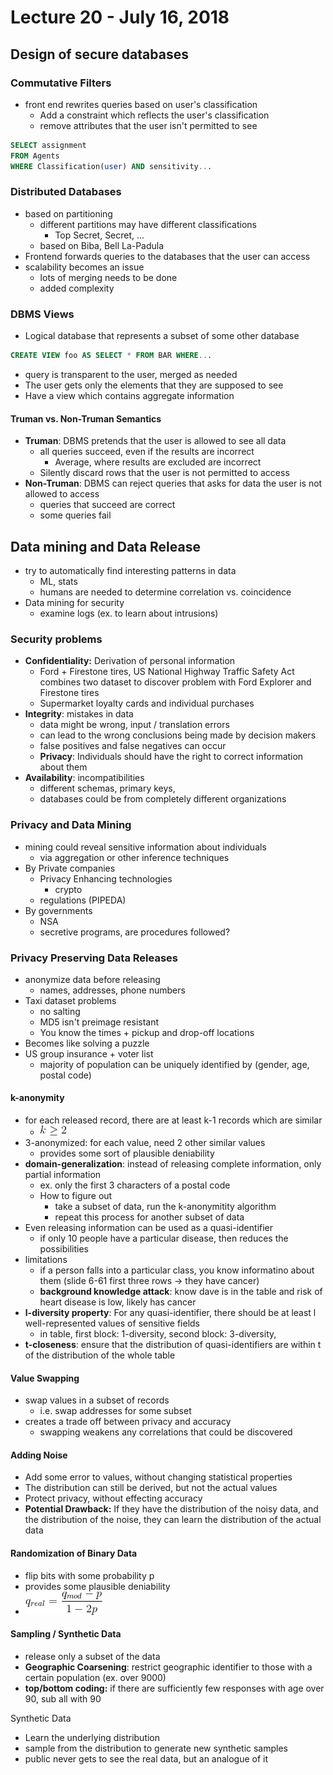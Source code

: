 # Lecture 20 - July 16, 2018

## Design of secure databases

### Commutative Filters
- front end rewrites queries based on user's classification
  - Add a constraint which reflects the user's classification
  - remove attributes that the user isn't permitted to see

```sql
SELECT assignment
FROM Agents
WHERE Classification(user) AND sensitivity...
```

### Distributed Databases
- based on partitioning
  - different partitions may have different classifications
    - Top Secret, Secret, ...
  - based on Biba, Bell La-Padula
- Frontend forwards queries to the databases that the user can access
- scalability becomes an issue
  - lots of merging needs to be done
  - added complexity

### DBMS Views
- Logical database that represents a subset of some other database

```sql
CREATE VIEW foo AS SELECT * FROM BAR WHERE...
```

- query is transparent to the user, merged as needed
- The user gets only the elements that they are supposed to see
- Have a view which contains aggregate information

#### Truman vs. Non-Truman Semantics
- **Truman**: DBMS pretends that the user is allowed to see all data
  - all queries succeed, even if the results are incorrect
    - Average, where results are excluded are incorrect
  - Silently discard rows that the user is not permitted to access
- **Non-Truman**: DBMS can reject queries that asks for data the user is not allowed to access
  - queries that succeed are correct
  - some queries fail

## Data mining and Data Release
- try to automatically find interesting patterns in data
  - ML, stats
  - humans are needed to determine correlation vs. coincidence
- Data mining for security
  - examine logs (ex. to learn about intrusions)

### Security problems
- **Confidentiality:** Derivation of personal information
  - Ford + Firestone tires, US National Highway Traffic Safety Act combines two dataset to discover problem with Ford Explorer and Firestone tires
  - Supermarket loyalty cards and individual purchases
- **Integrity**: mistakes in data
  - data might be wrong, input / translation errors
  - can lead to the wrong conclusions being made by decision makers
  - false positives and false negatives can occur
  - **Privacy**: Individuals should have the right to correct information about them
- **Availability**: incompatibilities
  - different schemas, primary keys,
  - databases could be from completely different organizations

### Privacy and Data Mining
- mining could reveal sensitive information about individuals
  - via aggregation or other inference techniques
- By Private companies
  - Privacy Enhancing technologies
    - crypto
  - regulations (PIPEDA)
- By governments
  - NSA
  - secretive programs, are procedures followed?

### Privacy Preserving Data Releases
- anonymize data before releasing
  - names, addresses, phone numbers
- Taxi dataset problems
  - no salting
  - MD5 isn't preimage resistant
  - You know the times + pickup and drop-off locations
- Becomes like solving a puzzle
- US group insurance + voter list
  - majority of population can be uniquely identified by (gender, age, postal code)

#### k-anonymity
- for each released record, there are at least k-1 records which are similar
  - ![latex-837a0c8b-c498-4bc0-9ebd-b54215fd98ed](data/lecture20/latex-837a0c8b-c498-4bc0-9ebd-b54215fd98ed.png)
- 3-anonymized: for each value, need 2 other similar values
  - provides some sort of plausible deniability
- **domain-generalization**: instead of releasing complete information, only partial information
  - ex. only the first 3 characters of a postal code
  - How to figure out
    - take a subset of data, run the k-anonymitity algorithm
    - repeat this process for another subset of data
- Even releasing information can be used as a quasi-identifier
  - if only 10 people have a particular disease, then reduces the possibilities
- limitations
  - if a person falls into a particular class, you know informatino about them (slide 6-61 first three rows -> they have cancer)
  - **background knowledge attack**: know dave is in the table and risk of heart disease is low, likely has cancer
- **l-diversity property**: For any quasi-identifier, there should be at least l well-represented values of sensitive fields
  - in table, first block: 1-diversity, second block: 3-diversity,
- **t-closeness**: ensure that the distribution of quasi-identifiers are within t of the distribution of the whole table

#### Value Swapping
- swap values in a subset of records
  - i.e. swap addresses for some subset
- creates a trade off between privacy and accuracy
  - swapping weakens any correlations that could be discovered

#### Adding Noise
- Add some error to values, without changing statistical properties
- The distribution can still be derived, but not the actual values
- Protect privacy, without effecting accuracy
- **Potential Drawback:** If they have the distribution of the noisy data, and the distribution of the noise, they can learn the distribution of the actual data

#### Randomization of Binary Data
- flip bits with some probability p
- provides some plausible deniability
- ![latex-06649eec-2bbe-430c-84f4-ae3892d8851c](data/lecture20/latex-06649eec-2bbe-430c-84f4-ae3892d8851c.png)

#### Sampling / Synthetic Data
- release only a subset of the data
- **Geographic Coarsening**: restrict geographic identifier to those with a certain population (ex. over 9000)
- **top/bottom coding:** if there are sufficiently few responses with age over 90, sub all with 90

Synthetic Data
- Learn the underlying distribution
- sample from the distribution to generate new synthetic samples
- public never gets to see the real data, but an analogue of it
